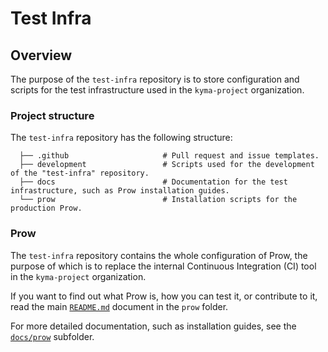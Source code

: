 # Test Infra

## Overview

The purpose of the `test-infra` repository is to store configuration and scripts for the test infrastructure used in the `kyma-project` organization.

### Project structure

<!-- Update the repository structure each time you modify it. -->

The `test-infra` repository has the following structure:

```
  ├── .github                     # Pull request and issue templates.             
  ├── development                 # Scripts used for the development of the "test-infra" repository.
  ├── docs                        # Documentation for the test infrastructure, such as Prow installation guides.
  └── prow                        # Installation scripts for the production Prow.    

```

### Prow

The `test-infra` repository contains the whole configuration of Prow, the purpose of which is to replace the internal Continuous Integration (CI) tool in the `kyma-project` organization.

If you want to find out what Prow is, how you can test it, or contribute to it, read the main [`README.md`](./prow/README.md) document in the `prow` folder.

For more detailed documentation, such as installation guides, see the [`docs/prow`](./docs/prow) subfolder.
